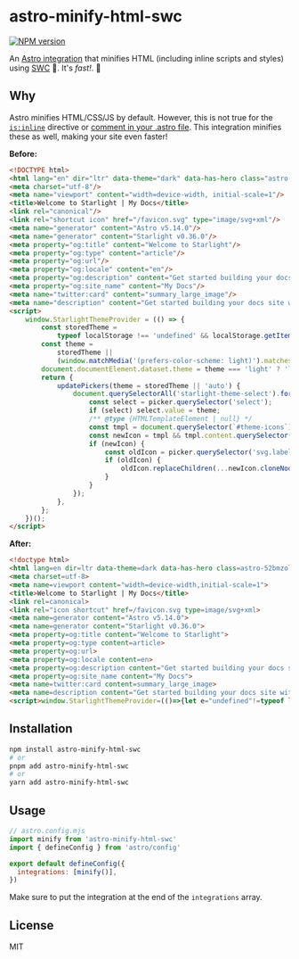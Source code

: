 # astro-minify-html-swc

[![NPM version](https://img.shields.io/npm/v/astro-minify-html-swc?color=a1b858&label=)](https://www.npmjs.com/package/astro-minify-html-swc)

An [Astro integration](https://docs.astro.build/guides/integrations-guide/) that minifies HTML (including inline scripts and styles) using [SWC](https://swc.rs/) 🦀. It's _fast!_. 🚀

## Why 

Astro minifies HTML/CSS/JS by default. However, this is not true for the [`is:inline`](https://docs.astro.build/en/reference/directives-reference/#isinline) directive or [comment in your .astro file](https://docs.astro.build/en/reference/astro-syntax/#comments). This integration minifies these as well, making your site even faster!

**Before:**

```html
<!DOCTYPE html>
<html lang="en" dir="ltr" data-theme="dark" data-has-hero class="astro-52bmzolp"> <head>
<meta charset="utf-8"/>
<meta name="viewport" content="width=device-width, initial-scale=1"/>
<title>Welcome to Starlight | My Docs</title>
<link rel="canonical"/>
<link rel="shortcut icon" href="/favicon.svg" type="image/svg+xml"/>
<meta name="generator" content="Astro v5.14.0"/>
<meta name="generator" content="Starlight v0.36.0"/>
<meta property="og:title" content="Welcome to Starlight"/>
<meta property="og:type" content="article"/>
<meta property="og:url"/>
<meta property="og:locale" content="en"/>
<meta property="og:description" content="Get started building your docs site with Starlight."/>
<meta property="og:site_name" content="My Docs"/>
<meta name="twitter:card" content="summary_large_image"/>
<meta name="description" content="Get started building your docs site with Starlight."/>
<script>
	window.StarlightThemeProvider = (() => {
		const storedTheme =
			typeof localStorage !== 'undefined' && localStorage.getItem('starlight-theme');
		const theme =
			storedTheme ||
			(window.matchMedia('(prefers-color-scheme: light)').matches ? 'light' : 'dark');
		document.documentElement.dataset.theme = theme === 'light' ? 'light' : 'dark';
		return {
			updatePickers(theme = storedTheme || 'auto') {
				document.querySelectorAll('starlight-theme-select').forEach((picker) => {
					const select = picker.querySelector('select');
					if (select) select.value = theme;
					/** @type {HTMLTemplateElement | null} */
					const tmpl = document.querySelector(`#theme-icons`);
					const newIcon = tmpl && tmpl.content.querySelector('.' + theme);
					if (newIcon) {
						const oldIcon = picker.querySelector('svg.label-icon');
						if (oldIcon) {
							oldIcon.replaceChildren(...newIcon.cloneNode(true).childNodes);
						}
					}
				});
			},
		};
	})();
</script>
```

**After:**

```html
<!doctype html>
<html lang=en dir=ltr data-theme=dark data-has-hero class=astro-52bmzolp>
<meta charset=utf-8>
<meta name=viewport content="width=device-width,initial-scale=1">
<title>Welcome to Starlight | My Docs</title>
<link rel=canonical>
<link rel="icon shortcut" href=/favicon.svg type=image/svg+xml>
<meta name=generator content="Astro v5.14.0">
<meta name=generator content="Starlight v0.36.0">
<meta property=og:title content="Welcome to Starlight">
<meta property=og:type content=article>
<meta property=og:url>
<meta property=og:locale content=en>
<meta property=og:description content="Get started building your docs site with Starlight.">
<meta property=og:site_name content="My Docs">
<meta name=twitter:card content=summary_large_image>
<meta name=description content="Get started building your docs site with Starlight.">
<script>window.StarlightThemeProvider=(()=>{let e="undefined"!=typeof localStorage&&localStorage.getItem("starlight-theme"),t=e||(window.matchMedia("(prefers-color-scheme: light)").matches?"light":"dark");return document.documentElement.dataset.theme="light"===t?"light":"dark",{updatePickers(t=e||"auto"){document.querySelectorAll("starlight-theme-select").forEach(e=>{let l=e.querySelector("select");l&&(l.value=t);let r=document.querySelector("#theme-icons"),o=r&&r.content.querySelector("."+t);if(o){let t=e.querySelector("svg.label-icon");t&&t.replaceChildren(...o.cloneNode(!0).childNodes)}})}}})()</script>
```

## Installation

```bash
npm install astro-minify-html-swc
# or
pnpm add astro-minify-html-swc
# or
yarn add astro-minify-html-swc
```

## Usage

```js
// astro.config.mjs
import minify from 'astro-minify-html-swc'
import { defineConfig } from 'astro/config'

export default defineConfig({
  integrations: [minify()],
})
```

Make sure to put the integration at the end of the `integrations` array.

## License

MIT

